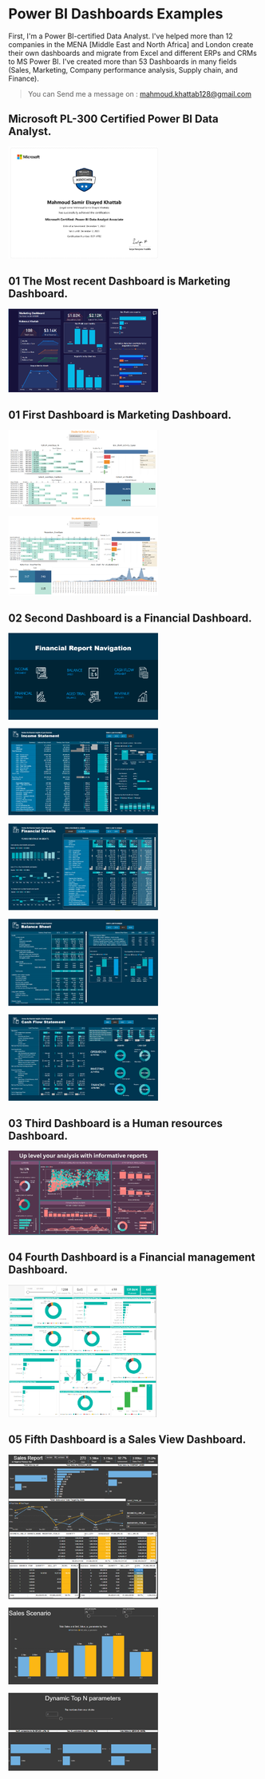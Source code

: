 # Power BI Dashboards Examples

First, I'm a Power BI-certified Data Analyst. I've helped more than 12 companies in the MENA [Middle East and North Africa] and London create their own dashboards and migrate from Excel and different ERPs and CRMs to MS Power BI. I've created more than 53 Dashboards in many fields (Sales, Marketing, Company performance analysis, Supply chain, and Finance).
> You can Send me a message on : mahmoud.khattab128@gmail.com

## Microsoft PL-300 Certified Power BI Data Analyst.
<img
  src="Certifications - mahmoudsamirelsayedkhattab-7302 _ Microsoft Learn-1.jpg"
  alt="PL300 Certificate"
  title="PL300 Certificate"
  style="display: inline-block; margin: 0 auto; max-width: 300px">

## 01 The Most recent Dashboard is Marketing Dashboard.
<img
  src="AARRR Marketing\AARRR Marketing.png"
  alt="AARRR_Marketing Dashboard"
  title="AARRR_Marketing Dashboard"
  style="display: inline-block; margin: 0 auto; max-width: 300px">

## 01 First Dashboard is Marketing Dashboard.
<img
  src="Noon_Academy\noon1.png"
  alt="Noon_Academy Dashboard"
  title="Noon_Academy Dashboard"
  style="display: inline-block; margin: 0 auto; max-width: 300px">

<img
  src="Noon_Academy\noon2.png"
  alt="Noon_Academy Dashboard"
  title="Noon_Academy Dashboard"
  style="display: inline-block; margin: 0 auto; max-width: 300px">

## 02 Second Dashboard is a Financial Dashboard.

<img
  src="Financial Dashboard\1.png"
  alt="Financial Statement Dashboard"
  title="Financial Statement Dashboard"
  style="display: inline-block; margin: 0 auto; max-width: 300px">


<img
  src="Financial Dashboard\2.png"
  alt="Financial Statement Dashboard"
  title="Financial Statement Dashboard"
  style="display: inline-block; margin: 0 auto; max-width: 300px">

<img
  src="Financial Dashboard\3.png"
  alt="Financial Statement Dashboard"
  title="Financial Statement Dashboard"
  style="display: inline-block; margin: 0 auto; max-width: 300px">

<img
  src="Financial Dashboard\4.png"
  alt="Financial Statement Dashboard"
  title="Financial Statement Dashboard"
  style="display: inline-block; margin: 0 auto; max-width: 300px">  

<img
  src="Financial Dashboard\5.png"
  alt="Corona Virus Dashboard"
  title="Corona Virus Dashboard"
  style="display: inline-block; margin: 0 auto; max-width: 300px">  

## 03 Third Dashboard is a Human resources Dashboard.

<img
  src="Human resources\3.png"
  alt="Human resources Dashboard"
  title="Human resources Dashboard"
  style="display: inline-block; margin: 0 auto; max-width: 300px">

## 04 Fourth Dashboard is a Financial management Dashboard.

<img
  src="Financial\3.png"
  alt="Human resources Dashboard"
  title="Human resources Dashboard"
  style="display: inline-block; margin: 0 auto; max-width: 300px">


## 05 Fifth Dashboard is a Sales View Dashboard.

<img
  src="Sales_Dash\1.png"
  alt="Sales analysis Dashboard"
  title="Sales analysis Dashboard"
  style="display: inline-block; margin: 0 auto; max-width: 300px">

<img
  src="Sales_Dash\2.png"
  alt="Sales analysis Dashboard"
  title="Sales analysis Dashboard"
  style="display: inline-block; margin: 0 auto; max-width: 300px">


<img
  src="Sales_Dash\3.png"
  alt="Sales analysis Dashboard"
  title="Sales analysis Dashboard"
  style="display: inline-block; margin: 0 auto; max-width: 300px">  
